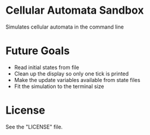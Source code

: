 # Cellular Automata Sandbox #

Simulates cellular automata in the command line

# Future Goals #
* Read initial states from file
* Clean up the display so only one tick is printed
* Make the update variables available from state files
* Fit the simulation to the terminal size

# License #
See the "LICENSE" file.
